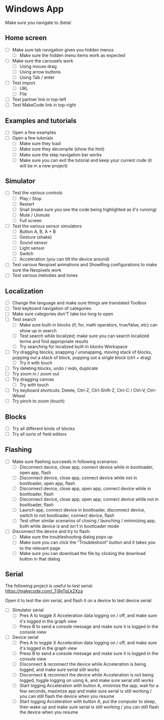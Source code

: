 # Windows App

Make sure you navigate to /beta!

## Home screen

* [ ] Make sure tab navigation gives you hidden menus 
    * [ ] Make sure the hidden menu items work as expected
* [ ] Make sure the carousels work 
    * [ ] Using mouse drag
    * [ ] Using arrow buttons
    * [ ] Using Tab / enter
* [ ] Test import 
    * [ ] URL
    * [ ] File
* [ ] Test partner link in top-left
* [ ] Test MakeCode link in top-right

## Examples and tutorials

* [ ] Open a few examples
* [ ] Open a few tutorials 
    * [ ] Make sure they load
    * [ ] Make sure they decompile (show the hint)
    * [ ] Make sure the step navigation bar works
    * [ ] Make sure you can exit the tutorial and keep your current code (it will be in a new project)

## Simulator

* [ ] Test the various controls 
    * [ ] Play / Stop
    * [ ] Restart
    * [ ] Snail (make sure you see the code being highlighted as it's running)
    * [ ] Mute / Unmute
    * [ ] Full screen
* [ ] Test the various sensor simulators 
    * [ ] Button A, B, A + B
    * [ ] Gesture (shake)
    * [ ] Sound sensor
    * [ ] Light sensor
    * [ ] Switch
    * [ ] Acceleration (you can tilt the device around)
* [ ] Test various Neopixel animations and ShowRing configurations to make sure the Neopixels work
* [ ] Test various melodies and tones

## Localization

* [ ] Change the language and make sure things are translated Toolbox
* [ ] Test keyboard navigation of categories
* [ ] Make sure categories don'T take too long to open
* [ ] Test search 
    * [ ] Make sure built-in blocks (if, for, math operators, true/false, etc) can show up in search
    * [ ] Test search while localized; make sure you can search localized terms and find appropriate results
    * [ ] Try searching for localized built-in blocks Workspace
* [ ] Try dragging blocks, snapping / unsnapping, moving stack of blocks, popping out a stack of block, popping out a single block (ctrl + drag) 
    * [ ] Try it with touch
* [ ] Try deleting blocks, undo / redo, duplicate
* [ ] Try zoom in / zoom out
* [ ] Try dragging canvas 
    * [ ] Try with touch
* [ ] Try keyboard shortcuts: Delete, Ctrl-Z, Ctrl-Shift-Z, Ctrl-C / Ctrl-V, Ctrl-Wheel
* [ ] Try pinch to zoom (touch)

## Blocks

* [ ] Try all different kinds of blocks
* [ ] Try all sorts of field editors

## Flashing

* [ ] Make sure flashing succeeds in following scenarios: 
    * [ ] Disconnect device, close app, connect device while in bootloader, open app, flash
    * [ ] Disconnect device, close app, connect device while not in bootloader, open app, flash
    * [ ] Disconnect device, close app, open app, connect device while in bootloader, flash
    * [ ] Disconnect device, close app, open app, connect device while not in bootloader, flash
    * [ ] Launch app, connect device in bootloader, disconnect device, switch to not bootloader, connect device, flash
    * [ ] Test other similar scenarios of closing / launching / minimizing app, both while device is and isn't in bootloader mode
* [ ] Disconnect the device and try to flash: 
    * [ ] Make sure the troubleshooting dialog pops up
    * [ ] Make sure you can click the "Troubleshoot" button and it takes you to the relevant page
    * [ ] Make sure you can download the file by clicking the download button in that dialog

## Serial

The following project is useful to test serial: https://makecode.com/_Tj9eTqLk2Xza

Open it to test the sim serial, and flash it on a device to test device serial

* [ ] Simulator serial 
    * [ ] Pres A to toggle X Acceleration data logging on / off, and make sure it's logged in the graph view
    * [ ] Press B to send a console message and make sure it is logged in the console view
* [ ] Device serial 
    * [ ] Pres A to toggle X Acceleration data logging on / off, and make sure it's logged in the graph view
    * [ ] Press B to send a console message and make sure it is logged in the console view
    * [ ] Disconnect & reconnect the device while Acceleration is being logged, and make sure serial still works
    * [ ] Disconnect & reconnect the device while Acceleration is not being logged, toggle logging on using A, and make sure serial still works
    * [ ] Start logging Acceleration with button A, minimize the app, wait for a few seconds, maximize app and make sure serial is still working / you can still flash the device when you resume
    * [ ] Start logging Acceleration with button A, put the computer to sleep, then wake up and make sure serial is still working / you can still flash the device when you resume